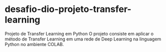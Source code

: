 # desafio-dio-projeto-transfer-learning
Projeto de Transfer Learning em Python  O projeto consiste em aplicar o método de Transfer Learning em uma rede de Deep Learning na linguagem Python no ambiente COLAB.  
